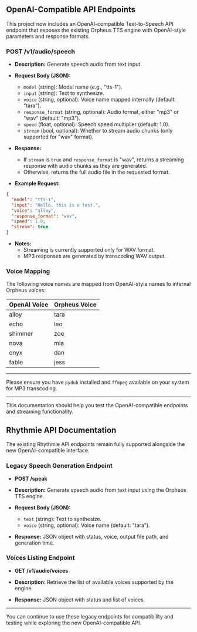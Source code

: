 ## OpenAI-Compatible API Endpoints

This project now includes an OpenAI-compatible Text-to-Speech API endpoint that exposes the existing Orpheus TTS engine with OpenAI-style parameters and response formats.

### POST /v1/audio/speech

- **Description:** Generate speech audio from text input.
- **Request Body (JSON):**
  - `model` (string): Model name (e.g., "tts-1").
  - `input` (string): Text to synthesize.
  - `voice` (string, optional): Voice name mapped internally (default: "tara").
  - `response_format` (string, optional): Audio format, either "mp3" or "wav" (default: "mp3").
  - `speed` (float, optional): Speech speed multiplier (default: 1.0).
  - `stream` (bool, optional): Whether to stream audio chunks (only supported for "wav" format).

- **Response:**
  - If `stream` is `true` and `response_format` is "wav", returns a streaming response with audio chunks as they are generated.
  - Otherwise, returns the full audio file in the requested format.

- **Example Request:**

```json
{
  "model": "tts-1",
  "input": "Hello, this is a test.",
  "voice": "alloy",
  "response_format": "wav",
  "speed": 1.0,
  "stream": true
}
```

- **Notes:**
  - Streaming is currently supported only for WAV format.
  - MP3 responses are generated by transcoding WAV output.

### Voice Mapping

The following voice names are mapped from OpenAI-style names to internal Orpheus voices:

| OpenAI Voice | Orpheus Voice |
|--------------|---------------|
| alloy        | tara          |
| echo         | leo           |
| shimmer      | zoe           |
| nova         | mia           |
| onyx         | dan           |
| fable        | jess          |

---

Please ensure you have `pydub` installed and `ffmpeg` available on your system for MP3 transcoding.

---

This documentation should help you test the OpenAI-compatible endpoints and streaming functionality.

## Rhythmie API Documentation

The existing Rhythmie API endpoints remain fully supported alongside the new OpenAI-compatible interface.

### Legacy Speech Generation Endpoint

- **POST /speak**

- **Description:** Generate speech audio from text input using the Orpheus TTS engine.

- **Request Body (JSON):**
  - `text` (string): Text to synthesize.
  - `voice` (string, optional): Voice name (default: "tara").

- **Response:** JSON object with status, voice, output file path, and generation time.

### Voices Listing Endpoint

- **GET /v1/audio/voices**

- **Description:** Retrieve the list of available voices supported by the engine.

- **Response:** JSON object with status and list of voices.

---

You can continue to use these legacy endpoints for compatibility and testing while exploring the new OpenAI-compatible API.
